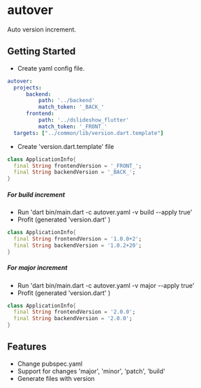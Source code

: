 # autover

Auto version increment.

## Getting Started

* Create yaml config file.
```yaml
autover:
  projects:
      backend:
          path: '../backend'
          match_token: '_BACK_'
      frontend:
          path: '../dslideshow_flutter'
          match_token: '_FRONT_'
  targets: ["../common/lib/version.dart.template"]
```
* Create 'version.dart.template' file
```dart
class ApplicationInfo{
  final String frontendVersion = '_FRONT_';
  final String backendVersion = '_BACK_';
}
```
##### For build increment
* Run 'dart bin/main.dart -c autover.yaml -v build --apply true'
* Profit (generated 'version.dart' )
```dart
class ApplicationInfo{
  final String frontendVersion = '1.0.0+2';
  final String backendVersion = '1.0.2+20';
}
```

##### For major increment
* Run 'dart bin/main.dart -c autover.yaml -v major --apply true'
* Profit (generated 'version.dart' )
```dart
class ApplicationInfo{
  final String frontendVersion = '2.0.0';
  final String backendVersion = '2.0.0';
}
```

## Features
* Change pubspec.yaml
* Support for changes 'major', 'minor', 'patch', 'build'
* Generate files with version 
